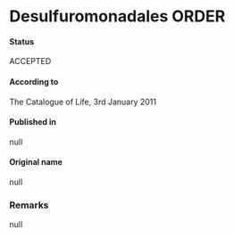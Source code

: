 Desulfuromonadales ORDER
=======

#### Status
ACCEPTED

#### According to
The Catalogue of Life, 3rd January 2011

#### Published in
null

#### Original name
null

### Remarks
null